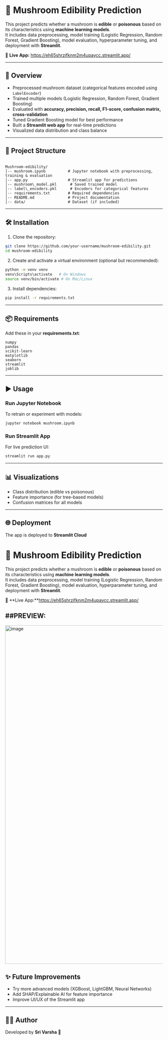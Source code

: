 # 🍄 Mushroom Edibility Prediction  

This project predicts whether a mushroom is **edible** or **poisonous** based on its characteristics using **machine learning models**.  
It includes data preprocessing, model training (Logistic Regression, Random Forest, Gradient Boosting), model evaluation, hyperparameter tuning, and deployment with **Streamlit**.  

🔗 **Live App:** https://eh65shrzifknm2m4upaycc.streamlit.app/  

---

## 🚀 Overview  

- Preprocessed mushroom dataset (categorical features encoded using `LabelEncoder`)  
- Trained multiple models (Logistic Regression, Random Forest, Gradient Boosting)  
- Evaluated with **accuracy, precision, recall, F1-score, confusion matrix, cross-validation**  
- Tuned Gradient Boosting model for best performance  
- Built a **Streamlit web app** for real-time predictions  
- Visualized data distribution and class balance  

---

## 📂 Project Structure  

```

Mushroom-edibility/
│-- mushroom.ipynb          # Jupyter notebook with preprocessing, training & evaluation
│-- app.py                  # Streamlit app for predictions
│-- mushroom\_model.pkl      # Saved trained model
│-- label\_encoders.pkl      # Encoders for categorical features
│-- requirements.txt        # Required dependencies
│-- README.md               # Project documentation
│-- data/                   # Dataset (if included)

````

---

## 🛠️ Installation  

1. Clone the repository:  
```bash
git clone https://github.com/your-username/mushroom-edibility.git
cd mushroom-edibility
````

2. Create and activate a virtual environment (optional but recommended):

```bash
python -m venv venv
venv\Scripts\activate   # On Windows
source venv/bin/activate # On Mac/Linux
```

3. Install dependencies:

```bash
pip install -r requirements.txt
```

---

## 📦 Requirements

Add these in your **requirements.txt**:

```
numpy
pandas
scikit-learn
matplotlib
seaborn
streamlit
joblib
```

---

## ▶️ Usage

### Run Jupyter Notebook

To retrain or experiment with models:

```bash
jupyter notebook mushroom.ipynb
```

### Run Streamlit App

For live prediction UI:

```bash
streamlit run app.py
```

---

## 📊 Visualizations

* Class distribution (edible vs poisonous)
* Feature importance (for tree-based models)
* Confusion matrices for all models

---

## 🌐 Deployment

The app is deployed to **Streamlit Cloud** 
# 🍄 Mushroom Edibility Prediction  

This project predicts whether a mushroom is **edible** or **poisonous** based on its characteristics using **machine learning models**.  
It includes data preprocessing, model training (Logistic Regression, Random Forest, Gradient Boosting), model evaluation, hyperparameter tuning, and deployment with **Streamlit**.  

🔗 **Live App:**https://eh65shrzifknm2m4upaycc.streamlit.app/

##PREVIEW:
---
<img width="1920" height="1080" alt="image" src="https://github.com/user-attachments/assets/9736a2e6-d756-40c6-a2b0-ff209b5d4243" />



## ✨ Future Improvements

* Try more advanced models (XGBoost, LightGBM, Neural Networks)
* Add SHAP/Explainable AI for feature importance
* Improve UI/UX of the Streamlit app

---

## 👩‍💻 Author

Developed by **Sri Varsha** 🚀




